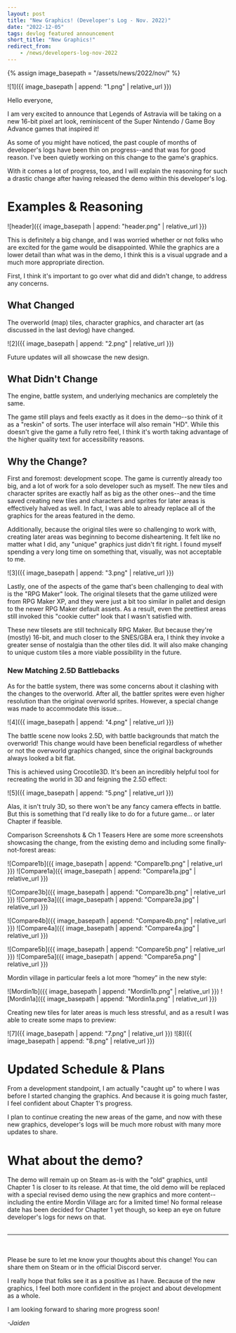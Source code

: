 ```yaml
---
layout: post
title: "New Graphics! (Developer's Log - Nov. 2022)"
date: "2022-12-05"
tags: devlog featured announcement
short_title: "New Graphics!"
redirect_from:
    - /news/developers-log-nov-2022
---
```

{% assign image_basepath = "/assets/news/2022/nov/" %}

![1]({{ image_basepath | append: "1.png" | relative_url }})

Hello everyone,

I am very excited to announce that Legends of Astravia will be taking on a new 16-bit pixel art look, reminiscent of the Super Nintendo / Game Boy Advance games that inspired it!

As some of you might have noticed, the past couple of months of developer's logs have been thin on progress--and that was for good reason. I've been quietly working on this change to the game's graphics.

With it comes a lot of progress, too, and I will explain the reasoning for such a drastic change after having released the demo within this developer's log.

# Examples & Reasoning

![header]({{ image_basepath | append: "header.png" | relative_url }})

This is definitely a big change, and I was worried whether or not folks who are excited for the game would be disappointed. While the graphics are a lower detail than what was in the demo, I think this is a visual upgrade and a much more appropriate direction.

First, I think it's important to go over what did and didn't change, to address any concerns.

## What Changed
The overworld (map) tiles, character graphics, and character art (as discussed in the last devlog) have changed.

![2]({{ image_basepath | append: "2.png" | relative_url }})

Future updates will all showcase the new design.

## What Didn't Change
The engine, battle system, and underlying mechanics are completely the same.

The game still plays and feels exactly as it does in the demo--so think of it as a "reskin" of sorts. The user interface will also remain "HD". While this doesn't give the game a fully retro feel, I think it's worth taking advantage of the higher quality text for accessibility reasons.

## Why the Change?
First and foremost: development scope. The game is currently already too big, and a lot of work for a solo developer such as myself. The new tiles and character sprites are exactly half as big as the other ones--and the time saved creating new tiles and characters and sprites for later areas is effectively halved as well. In fact, I was able to already replace all of the graphics for the areas featured in the demo.

Additionally, because the original tiles were so challenging to work with, creating later areas was beginning to become disheartening. It felt like no matter what I did, any "unique" graphics just didn't fit right. I found myself spending a very long time on something that, visually, was not acceptable to me.

![3]({{ image_basepath | append: "3.png" | relative_url }})

Lastly, one of the aspects of the game that's been challenging to deal with is the "RPG Maker" look. The original tilesets that the game utilized were from RPG Maker XP, and they were just a bit too similar in pallet and design to the newer RPG Maker default assets. As a result, even the prettiest areas still invoked this "cookie cutter" look that I wasn't satisfied with.

These new tilesets are still technically RPG Maker. But because they're (mostly) 16-bit, and much closer to the SNES/GBA era, I think they invoke a greater sense of nostalgia than the other tiles did. It will also make changing to unique custom tiles a more viable possibility in the future.

### New Matching 2.5D Battlebacks
As for the battle system, there was some concerns about it clashing with the changes to the overworld. After all, the battler sprites were even higher resolution than the original overworld sprites. However, a special change was made to accommodate this issue...

![4]({{ image_basepath | append: "4.png" | relative_url }})

The battle scene now looks 2.5D, with battle backgrounds that match the overworld! This change would have been beneficial regardless of whether or not the overworld graphics changed, since the original backgrounds always looked a bit flat.

This is achieved using Crocotile3D. It's been an incredibly helpful tool for recreating the world in 3D and feigning the 2.5D effect:

![5]({{ image_basepath | append: "5.png" | relative_url }})

Alas, it isn't truly 3D, so there won't be any fancy camera effects in battle. But this is something that I'd really like to do for a future game... or later Chapter if feasible.

Comparison Screenshots & Ch 1 Teasers
Here are some more screenshots showcasing the change, from the existing demo and including some finally-not-forest areas:

![Compare1b]({{ image_basepath | append: "Compare1b.png" | relative_url }})
![Compare1a]({{ image_basepath | append: "Compare1a.jpg" | relative_url }})

![Compare3b]({{ image_basepath | append: "Compare3b.png" | relative_url }})
![Compare3a]({{ image_basepath | append: "Compare3a.jpg" | relative_url }})

![Compare4b]({{ image_basepath | append: "Compare4b.png" | relative_url }})
![Compare4a]({{ image_basepath | append: "Compare4a.jpg" | relative_url }})

![Compare5b]({{ image_basepath | append: "Compare5b.png" | relative_url }})
![Compare5a]({{ image_basepath | append: "Compare5a.png" | relative_url }})

Mordin village in particular feels a lot more “homey” in the new style:

![Mordin1b]({{ image_basepath | append: "Mordin1b.png" | relative_url }})
![Mordin1a]({{ image_basepath | append: "Mordin1a.png" | relative_url }})

Creating new tiles for later areas is much less stressful, and as a result I was able to create some maps to preview:

![7]({{ image_basepath | append: "7.png" | relative_url }})
![8]({{ image_basepath | append: "8.png" | relative_url }})

# Updated Schedule & Plans
From a development standpoint, I am actually "caught up" to where I was before I started changing the graphics. And because it is going much faster, I feel confident about Chapter 1's progress.

I plan to continue creating the new areas of the game, and now with these new graphics, developer's logs will be much more robust with many more updates to share.

# What about the demo?
The demo will remain up on Steam as-is with the "old" graphics, until Chapter 1 is closer to its release. At that time, the old demo will be replaced with a special revised demo using the new graphics and more content--including the entire Mordin Village arc for a limited time! No formal release date has been decided for Chapter 1 yet though, so keep an eye on future developer's logs for news on that.
<br>
<br>

---

<br>
<br>
Please be sure to let me know your thoughts about this change! You can share them on Steam or in the official Discord server.

I really hope that folks see it as a positive as I have. Because of the new graphics, I feel both more confident in the project and about development as a whole.

I am looking forward to sharing more progress soon!

*-Jaiden*